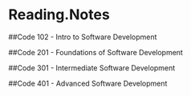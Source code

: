 # Reading.Notes

##Code 102 - Intro to Software Development

##Code 201 - Foundations of Software Development

##Code 301 - Intermediate Software Development

##Code 401 - Advanced Software Development

